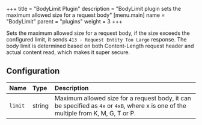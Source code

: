 +++
title = "BodyLimit Plugin"
description = "BodyLimit plugin sets the maximum allowed size for a request body"
[menu.main]
  name = "BodyLimit"
  parent = "plugins"
  weight = 3
+++

Sets the maximum allowed size for a request body, if the size exceeds the configured
limit, it sends `413 - Request Entity Too Large` response. The body limit is determined
based on both Content-Length request header and actual content read, which makes
it super secure.

## Configuration

Name | Type | Description
:--- | :--- | :----------
`limit` | string | Maximum allowed size for a request body, it can be specified as `4x` or `4xB`, where x is one of the multiple from K, M, G, T or P.
